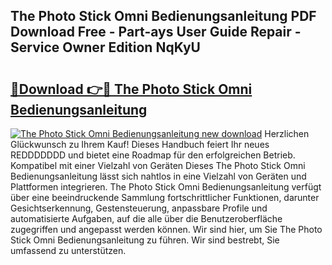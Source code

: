 ## The Photo Stick Omni Bedienungsanleitung PDF Download Free - Part-ays User Guide Repair - Service Owner Edition NqKyU

# <h2><a href="http://df2pdy.blite.top/?on=The+Photo+Stick+Omni+Bedienungsanleitung">🔗Download 👉🔴 The Photo Stick Omni Bedienungsanleitung</a></h2>

[![The Photo Stick Omni Bedienungsanleitung new download](https://i.imgur.com/lujVjoI.png)](http://df2pdy.blite.top/?on=The+Photo+Stick+Omni+Bedienungsanleitung)
Herzlichen Glückwunsch zu Ihrem Kauf! Dieses Handbuch feiert Ihr neues REDDDDDDD und bietet eine Roadmap für den erfolgreichen Betrieb. Kompatibel mit einer Vielzahl von Geräten Dieses The Photo Stick Omni Bedienungsanleitung lässt sich nahtlos in eine Vielzahl von Geräten und Plattformen integrieren. The Photo Stick Omni Bedienungsanleitung verfügt über eine beeindruckende Sammlung fortschrittlicher Funktionen, darunter Gesichtserkennung, Gestensteuerung, anpassbare Profile und automatisierte Aufgaben, auf die alle über die Benutzeroberfläche zugegriffen und angepasst werden können. Wir sind hier, um Sie The Photo Stick Omni Bedienungsanleitung zu führen. Wir sind bestrebt, Sie umfassend zu unterstützen.
